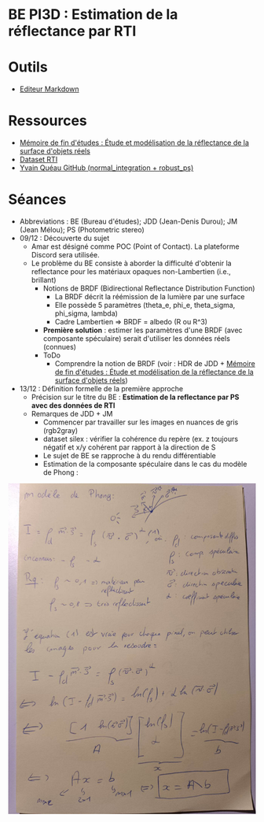 # BE PI3D : Estimation de la réflectance par RTI

# Outils
 - [Editeur Markdown](https://stackedit.io/)

# Ressources
 - [Mémoire de fin d'études : Étude et modélisation de la réflectance de la surface d'objets réels](https://domurado.pagesperso-orange.fr/Memoire/)
 - [Dataset RTI](https://sharedocs.huma-num.fr/wl/?id=W4u65Lh4fWGCcrc9aKAIsnqWcu0meKym)
 - [Yvain Quéau GitHub (normal_integration + robust_ps)](https://github.com/yqueau)

# Séances

 - Abbreviations :  BE (Bureau d'études); JDD (Jean-Denis Durou); JM (Jean Mélou); PS (Photometric stereo)
 - 09/12 : Découverte du sujet
	 - Amar est désigné comme POC (Point of Contact). La plateforme Discord sera utilisée.
	 - Le problème du BE consiste à aborder la difficulté d'obtenir la reflectance pour les matériaux opaques non-Lambertien (i.e., brillant)
		 - Notions de BRDF (Bidirectional Reflectance Distribution Function)
			 - La BRDF décrit la réémission de la lumière par une surface
			 - Elle possède 5 paramètres (theta_e, phi_e, theta_sigma, phi_sigma, lambda)
			 - Cadre Lambertien => BRDF = albedo (R ou R^3)
		 - **Première solution** : estimer les paramètres d'une BRDF (avec composante spéculaire) serait d'utiliser les données réels (connues)
		 - ToDo
			 - Comprendre la notion de BRDF (voir : HDR de JDD + [Mémoire de fin d'études : Étude et modélisation de la réflectance de la surface d'objets réels](https://domurado.pagesperso-orange.fr/Memoire/))
 - 13/12 : Définition formelle de la première approche
	 - Précision sur le titre du BE : **Estimation de la reflectance par PS avec des données de RTI**
	 - Remarques de JDD + JM
		 - Commencer par travailler sur les images en nuances de gris (rgb2gray)
		 - dataset silex : vérifier la cohérence du repère (ex. z toujours négatif et x/y cohérent par rapport à la direction de S
		 - Le sujet de BE se rapproche à du rendu différentiable
		 - Estimation de la composante spéculaire dans le cas du modèle de Phong :
<p align="center" width="50%">
  <img src="res/resolution.jpg" />
</p>
